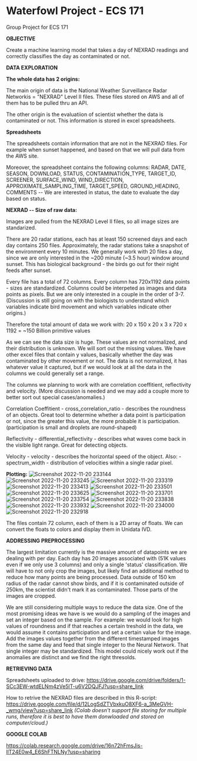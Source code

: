 # Waterfowl Project - ECS 171
Group Project for ECS 171

**OBJECTIVE**

Create a machine learning model that takes a day of NEXRAD readings and correctly classifies the day as contaminated or not.

**DATA EXPLORATION**

****The whole data has 2 origins:****

The main origin of data is the National Weather Surveillance Radar Networkis = "NEXRAD" Level II files. These files stored on AWS and all of them has to be pulled thru an API.

The other origin is the evaluatiion of scientist whether the data is contaminated or not. This information is stored in excel spreadsheets.

****Spreadsheets****

The spreadsheets contain information that are not in the NEXRAD files. For example when sunset happened, and based on that we will pull data from the AWS site.

Moreover, the spreadsheet contains the following columns:
RADAR,	DATE,	SEASON,	DOWNLOAD,	STATUS,	CONTAMINATION_TYPE,	TARGET_ID,	SCREENER,	SURFACE_WIND,	WIND_DIRECTION,	APPROXIMATE_SAMPLING_TIME,	TARGET_SPEED,	GROUND_HEADING,	COMMENTS -- We are interested in status, the date to evaluate the day based on status.


****NEXRAD -- Size of raw data:****

Images are pulled from the NEXRAD Level II files, so all image sizes are standarized.
    
There are 20 radar stations, each has at least 150 screened days and each day contains 250 files. Approximately, the radar stations take a snapshot of the environment every 10 minutes. We generally work with 20 files a day, since we are only interested in the ~200 minute (~3.5 hour) window around sunset. This has biological background - the birds go out for their night feeds after sunset.
    
Every file has a total of 72 columns. Every column has 720x1192 data points - sizes are standardized. Columns could be interpeted as images and data points as pixels. But we are only interested in a couple in the order of 3-7. (Discussion is still going on with the biologists to understand which variables indicate bird movement and which variables indicate other origins.)
    
Therefore the total amount of data we work with: 20 x 150 x 20 x 3 x 720 x 1192 = ~150 Billion primitive values

  As we can see the data size is huge. These values are not normalized, and their distribution is unknown. We will sort out the missing values. We have other excel files that contain y values, basically whether the day was contaminated by other movement or not. The data is not normalized, it has whatever value it captured, but if we would look at all the data in the columns we could generally set a range.

The columns we planning to work with are correlation coeffitient, reflectivity and velocity. (More discussion is needed and we may add a couple more to better sort out special cases/anomalies.)

Correlation Coeffitient - cross_correlation_ratio - describes the roundness of an objects. Great tool to determine whether a data point is participation or not, since the greater this value, the more probable it is participation. (participation is small and droplets are round-shaped)

Reflectivity - differential_reflectivity - describes what waves come back in the visible light range. Great for detecting objects.

Velocity - velocity - describes the horizontal speed of the object. Also: - spectrum_width - distribution of velocities within a single radar pixel.

****Plotting:****
![Screenshot 2022-11-20 233144](https://user-images.githubusercontent.com/114206854/202993770-80ba9e39-b414-4c8a-b1f4-255e6244ccea.png)
![Screenshot 2022-11-20 233245](https://user-images.githubusercontent.com/114206854/202993774-7dbbe2b0-32a2-4b98-bbd5-139a45075180.png)
![Screenshot 2022-11-20 233319](https://user-images.githubusercontent.com/114206854/202993776-ef5926d2-f717-489b-a937-3ff83cee24dd.png)
![Screenshot 2022-11-20 233413](https://user-images.githubusercontent.com/114206854/202993777-372c776d-a983-49fc-bf37-bd859569b50e.png)
![Screenshot 2022-11-20 233501](https://user-images.githubusercontent.com/114206854/202993778-037b2f48-a04e-4977-a240-48e00af2250e.png)
![Screenshot 2022-11-20 233625](https://user-images.githubusercontent.com/114206854/202993781-f267eca0-5fba-4401-83d5-8dcd79b108b3.png)
![Screenshot 2022-11-20 233701](https://user-images.githubusercontent.com/114206854/202993782-ae21eb88-16bd-4340-9ea8-a4681ae24c81.png)
![Screenshot 2022-11-20 233754](https://user-images.githubusercontent.com/114206854/202993783-c33f44cb-40f3-494e-adbb-46bcf80f8b3b.png)
![Screenshot 2022-11-20 233838](https://user-images.githubusercontent.com/114206854/202993784-52f58f3d-88f5-4d9f-8952-7caaf2e28d43.png)
![Screenshot 2022-11-20 233932](https://user-images.githubusercontent.com/114206854/202993785-2a7d6969-2842-48af-b07b-4d5730345077.png)
![Screenshot 2022-11-20 234000](https://user-images.githubusercontent.com/114206854/202993789-87fc0a26-be45-4860-8d53-287ccaddc088.png)
![Screenshot 2022-11-20 232918](https://user-images.githubusercontent.com/114206854/202993790-391901a5-2ad6-4d7b-91db-97dd094ccbf0.png)

The files contain 72 column, each of them is a 2D array of floats. We can convert the floats to colors and display them in Unidata IVD.


**ADDRESSING PREPROCESSING**

The largest limitation currently is the massive amount of datapoints we are dealing with per day. Each day has 20 images associated with (51K values even if we only use 3 columns) and only a single 'status' classification. We will have to not only crop the images, but likely find an additional method to reduce how many points are being processed. Data outside of 150 km radius of the radar cannot show birds, and if it is contaminated outside of 250km, the scientist didn't mark it as contaminated. Those parts of the images are cropped.

We are still considering multiple ways to reduce the data size. One of the most promising ideas we have is we would do a sampling of the images and set an integer based on the sample. For example: we would look for high values of roundness and if that reaches a certain treshold in the data, we would assume it contains participation and set a certain value for the image. Add the images values together from the different timestamped images from the same day and feed that single integer to the Neural Network. That single integer may be standardized. This model could nicely work out if the anomalies are distinct and we find the right thresolds.


**RETRIEVING DATA**

Spreadsheets uploaded to drive:
https://drive.google.com/drive/folders/1-SCc3EW-wtdELNm4zVe5lT-u6V2DQJFJ?usp=share_link

How to retrive the NEXRAD files are described in this R-script:
https://drive.google.com/file/d/12LogSdZTVbxkuO8XF6-a_3MeGVH-_wmg/view?usp=share_link _(Colab doesn't support file storing for multiple runs, therefore it is best to have them donwloaded and stored on computer/cloud.)_

**GOOGLE COLAB**

https://colab.research.google.com/drive/16n72hFmsJis-llT24E0w4_E6ShFTNLNy?usp=sharing

